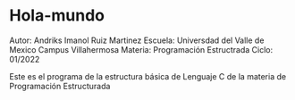 # Hola-mundo
Autor: Andriks Imanol Ruiz Martinez
Escuela: Universdad del Valle de Mexico Campus Villahermosa
Materia: Programación Estructrada
Ciclo: 01/2022

Este es el programa de la estructura básica de Lenguaje C de la materia de Programación Estructurada

